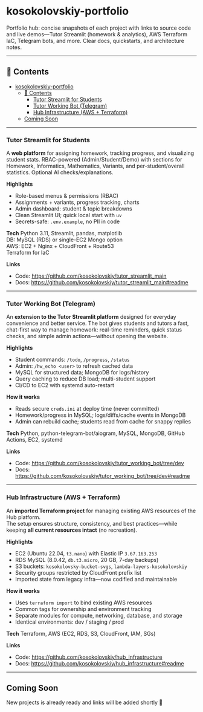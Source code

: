 # kosokolovskiy-portfolio

Portfolio hub: concise snapshots of each project with links to source code and live demos—Tutor Streamlit (homework & analytics), AWS Terraform IaC, Telegram bots, and more. Clear docs, quickstarts, and architecture notes.

---

## 📑 Contents
- [kosokolovskiy-portfolio](#kosokolovskiy-portfolio)
  - [📑 Contents](#-contents)
    - [Tutor Streamlit for Students](#tutor-streamlit-for-students)
    - [Tutor Working Bot (Telegram)](#tutor-working-bot-telegram)
    - [Hub Infrastructure (AWS + Terraform)](#hub-infrastructure-aws--terraform)
  - [Coming Soon](#coming-soon)

---

### Tutor Streamlit for Students

A **web platform** for assigning homework, tracking progress, and visualizing student stats. RBAC-powered (Admin/Student/Demo) with sections for Homework, Informatics, Mathematics, Variants, and per-student/overall statistics. Optional AI checks/explanations.

**Highlights**
- Role-based menus & permissions (RBAC)
- Assignments + variants, progress tracking, charts
- Admin dashboard: student & topic breakdowns
- Clean Streamlit UI; quick local start with `uv`
- Secrets-safe: `.env.example`, no PII in code

**Tech**
Python 3.11, Streamlit, pandas, matplotlib  
DB: MySQL (RDS) or single-EC2 Mongo option  
AWS: EC2 + Nginx + CloudFront + Route53  
Terraform for IaC

**Links**
- Code: https://github.com/kosokolovskiy/tutor_streamlit_main  
- Docs: https://github.com/kosokolovskiy/tutor_streamlit_main#readme  

---

### Tutor Working Bot (Telegram)

An **extension to the Tutor Streamlit platform** designed for everyday convenience and better service. The bot gives students and tutors a fast, chat-first way to manage homework: real-time reminders, quick status checks, and simple admin actions—without opening the website.

**Highlights**
- Student commands: `/todo`, `/progress`, `/status`
- Admin: `/hw_echo <user>` to refresh cached data
- MySQL for structured data; MongoDB for logs/history
- Query caching to reduce DB load; multi-student support
- CI/CD to EC2 with systemd auto-restart

**How it works**
- Reads secure `creds.ini` at deploy time (never committed)
- Homework/progress in MySQL; logs/diffs/cache events in MongoDB
- Admin can rebuild cache; students read from cache for snappy replies

**Tech**
Python, python-telegram-bot/aiogram, MySQL, MongoDB, GitHub Actions, EC2, systemd

**Links**
- Code: https://github.com/kosokolovskiy/tutor_working_bot/tree/dev  
- Docs: https://github.com/kosokolovskiy/tutor_working_bot/tree/dev#readme  

---

### Hub Infrastructure (AWS + Terraform)

An **imported Terraform project** for managing existing AWS resources of the Hub platform.  
The setup ensures structure, consistency, and best practices—while keeping **all current resources intact** (no recreation).

**Highlights**
- EC2 (Ubuntu 22.04, `t3.nano`) with Elastic IP `3.67.163.253`  
- RDS MySQL (8.0.42, `db.t3.micro`, 20 GB, 7-day backups)  
- S3 buckets: `kosokolovsky-bucket-svgs`, `lambda-layers-kosokolovskiy`  
- Security groups restricted by CloudFront prefix list  
- Imported state from legacy infra—now codified and maintainable

**How it works**
- Uses `terraform import` to bind existing AWS resources  
- Common tags for ownership and environment tracking  
- Separate modules for compute, networking, database, and storage  
- Identical environments: dev / staging / prod  

**Tech**
Terraform, AWS (EC2, RDS, S3, CloudFront, IAM, SGs)  

**Links**
- Code: https://github.com/kosokolovskiy/hub_infrastructure  
- Docs: https://github.com/kosokolovskiy/hub_infrastructure#readme  

---

## Coming Soon

New projects is already ready and links will be added shortly 🚀
